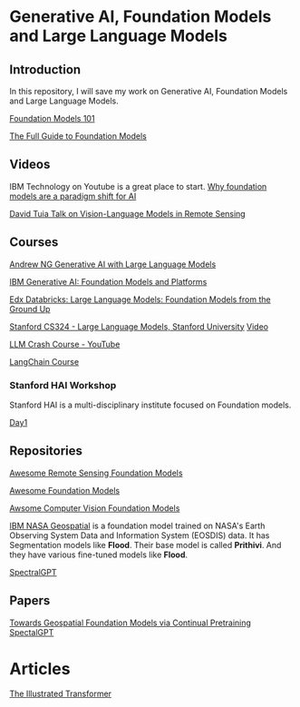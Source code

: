 # Generative AI, Foundation Models and Large Language Models

## Introduction
In this repository, I will save my work on Generative AI, Foundation Models and Large Language Models. 

[Foundation Models 101](https://www.scribbledata.io/blog/foundation-models-101-a-step-by-step-guide-for-beginners/)

[The Full Guide to Foundation Models](https://encord.com/blog/foundation-models/)

## Videos

IBM Technology on Youtube is a great place to start. 
[Why foundation models are a paradigm shift for AI](https://www.youtube.com/watch?v=1JzMSbcInxc)

[David Tuia Talk on Vision-Language Models in Remote Sensing](https://www.youtube.com/watch?v=Z3KOChhXkYk)

## Courses

[Andrew NG Generative AI with Large Language Models](https://downloadly.ir/elearning/video-tutorials/generative-ai-with-large-language-models/)



[IBM Generative AI: Foundation Models and Platforms](https://www.coursera.org/learn/generative-ai-foundation-models-and-platforms#modules)

[Edx Databricks: Large Language Models: Foundation Models from the Ground Up](https://www.edx.org/learn/computer-science/databricks-large-language-models-foundation-models-from-the-ground-up)


[Stanford CS324 - Large Language Models, Stanford University](https://stanford-cs324.github.io/winter2022/)  [Video]()

[LLM Crash Course - YouTube](https://www.youtube.com/watch?v=UU1WVnMk4E8)

[LangChain Course](https://youtu.be/lG7Uxts9SXs?si=ZNdcEH5Vx6lg0odX)

### Stanford HAI Workshop

Stanford HAI is a multi-disciplinary institute focused on Foundation models.

[Day1](https://www.youtube.com/watch?v=dG628PEN1fY)




## Repositories

[Awesome Remote Sensing Foundation Models](https://github.com/Jack-bo1220/Awesome-Remote-Sensing-Foundation-Models)

[Awesome Foundation Models](https://github.com/uncbiag/Awesome-Foundation-Models)

[Awsome Computer Vision Foundation Models](https://github.com/awaisrauf/Awesome-CV-Foundational-Models)

[IBM NASA Geospatial](https://huggingface.co/ibm-nasa-geospatial) is a foundation model trained on NASA's Earth Observing System Data and Information System (EOSDIS) data. It has Segmentation models like **Flood**. Their base model is called **Prithivi**. And they have various fine-tuned models like **Flood**.

[SpectralGPT](https://www.linkedin.com/posts/danfeng-hong-82868612b_spectralgpt-the-first-spectral-remote-sensing-activity-7142524357293056000-0sua/?utm_source=share&utm_medium=member_android)



## Papers

[Towards Geospatial Foundation Models via Continual Pretraining](https://arxiv.org/abs/2302.04476)
[SpectalGPT](https://arxiv.org/abs/2311.07113)



# Articles

[The Illustrated Transformer](https://jalammar.github.io/illustrated-transformer/)
